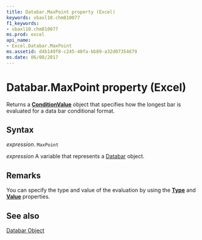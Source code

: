 ```yaml
---
title: Databar.MaxPoint property (Excel)
keywords: vbaxl10.chm810077
f1_keywords:
- vbaxl10.chm810077
ms.prod: excel
api_name:
- Excel.Databar.MaxPoint
ms.assetid: d4b149f8-c245-40fa-bb89-a32d07354679
ms.date: 06/08/2017
---
```



# Databar.MaxPoint property (Excel)

Returns a  **[ConditionValue](Excel.ConditionValue.md)** object that specifies how the longest bar is evaluated for a data bar conditional format.


## Syntax

 _expression_. `MaxPoint`

 _expression_ A variable that represents a [Databar](Excel.Databar.md) object.


## Remarks

You can specify the type and value of the evaluation by using the  **[Type](Excel.ConditionValue.Type.md)** and **[Value](Excel.ConditionValue.Value.md)** properties.


## See also


[Databar Object](Excel.Databar.md)

